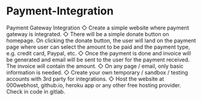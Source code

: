 # Payment-Integration
Payment Gateway
Integration
◇ Create a simple website where payment gateway is integrated.
◇ There will be a simple donate button on homepage. On clicking
the donate button, the user will land on the payment page where
user can select the amount to be paid and the payment type, e.g.
credit card, Paypal, etc.
◇ Once the payment is done and invoice will be generated and
email will be sent to the user for the payment received. The
invoice will contain the amount.
◇ On any page / email, only basic information is needed.
◇ Create your own temporary / sandbox / testing accounts with 3rd
party for integrations.
◇ Host the website at 000webhost, github.io, heroku app or any
other free hosting provider. Check in code in gitlab.
